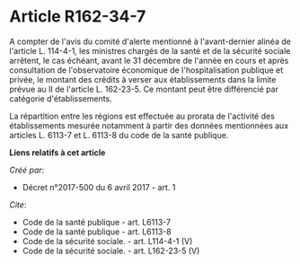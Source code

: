 # Article R162-34-7

A compter de l'avis du comité d'alerte mentionné à l'avant-dernier alinéa de l'article L. 114-4-1, les ministres chargés de
la santé et de la sécurité sociale arrêtent, le cas échéant, avant le 31 décembre de l'année en cours et après consultation
de l'observatoire économique de l'hospitalisation publique et privée, le montant des crédits à verser aux établissements dans
la limite prévue au II de l'article L. 162-23-5. Ce montant peut être différencié par catégorie d'établissements. 

La répartition entre les régions est effectuée au prorata de l'activité des établissements mesurée notamment à partir des
données mentionnées aux articles L. 6113-7 et L. 6113-8 du code de la santé publique.

**Liens relatifs à cet article**

_Créé par_:

  - Décret n°2017-500 du 6 avril 2017 - art. 1

_Cite_:

  - Code de la santé publique - art. L6113-7
  - Code de la santé publique - art. L6113-8
  - Code de la sécurité sociale. - art. L114-4-1 (V)
  - Code de la sécurité sociale. - art. L162-23-5 (V)
